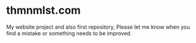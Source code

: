 # thmnmlst.com
My website project and also first repository,
Please let me know when you find a mistake or something needs to be improved.
